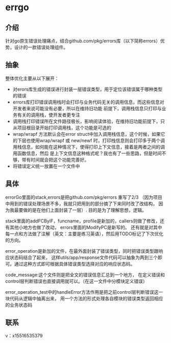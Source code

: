 # errgo

## 介绍
针对go原生错误处理痛点，结合github.com/pkg/errors库（以下简称errors）优势，设计的一款错误处理组件。


## 抽象
整体优化主要从以下展开：
+ 对erors库生成的错误进行封装一层错误类型，用于定位该错误属于哪种类型的错误
+ errors库打印错误调用栈时会打印与业务代码无关的调用信息，而这些信息对开发者来说可能没有必要，所以在维持旧功能
前提下，调用栈信息只打印与业务有关的调用栈，使开发者更专注
+ 调用栈打印错误所在文件路径极长，影响阅读体验，在维持旧功能前提下，只从项目根目录开始打印调用栈，这个功能是可选的
+ wrap/wrapf 方法默认会在error struct中加入调用栈信息，这个时候，如果它的下层也使用wrap/wrapf 或 new/newf
时，打印栈信息则会打印多于两个调用栈信息，如何能在这种情况下，使得打印上下文信息，接着是两者之间的调用函数信息，然后
是上下文信息这种格式呢？我也有了一些思路，但是时间不够，带有时间就会把这个功能完善好。
+ 将错误定义统一放置在一个文件中


## 具体
errorGo里面的stack,errors是把github.com/pkg/errors 重写了2/3
（因为项目中用到的错误处理场景不多，我就只把用到的部分摘了下来同时改了改结构，
因为我最要做的是在他们上面封装了一层）.
目的是为了理解思想，逻辑。

stack里面的addFCByIF，funcname，profile是新加的，callers则做了修改，还有其他小地方也做了改动，
errors里面的ModifyPC是新写的。
还有就是对其中每一点和方法做了注解（英文：主要是练习英语），然后用TODO标记了下次优化的方向。

error_operation是新加的文件，在最外面封装了错误类型，同时把错误类型跟响应状态码结合了起来，
这样utils/app/response文件代码可以抽象为两到三个即可。通过这种方式即可根据具体错误类型选择对应的响应状态码。

code_message:这个文件则是把全文的错误信息汇总到一个地方，
在定义错误和control层判断错误也直接调用就可以。（在这一文件中分模块定义错误）

error_operation_test中的handleError方法作用是把之前control层判断错误这一块代码从逻辑中抽离出来，
用一个方法的形式处理各自模块的错误类型返回相应的业务状态码

## 联系

v：x15516535379